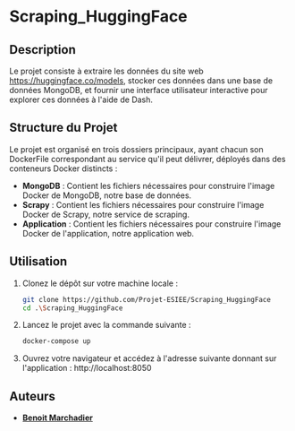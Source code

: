 # Scraping_HuggingFace

## Description

Le projet consiste à extraire les données du site web https://huggingface.co/models, stocker ces données dans une base de données MongoDB, et fournir une interface utilisateur interactive pour explorer ces données à l'aide de Dash.

## Structure du Projet

Le projet est organisé en trois dossiers principaux, ayant chacun son DockerFile correspondant au service qu'il peut délivrer, déployés dans des conteneurs Docker distincts :

- **MongoDB** : Contient les fichiers nécessaires pour construire l'image Docker de MongoDB, notre base de données.
- **Scrapy** : Contient les fichiers nécessaires pour construire l'image Docker de Scrapy, notre service de scraping.
- **Application** : Contient les fichiers nécessaires pour construire l'image Docker de l'application, notre application web.


## Utilisation

1. Clonez le dépôt sur votre machine locale :

   ```bash
   git clone https://github.com/Projet-ESIEE/Scraping_HuggingFace
   cd .\Scraping_HuggingFace
    ```
   
2. Lancez le projet avec la commande suivante :

   ```bash
   docker-compose up
   ```
3. Ouvrez votre navigateur et accédez à l'adresse suivante donnant sur l'application : http://localhost:8050

   
## Auteurs

- [**Benoit Marchadier**](https://github.com/bebe0106/) 

